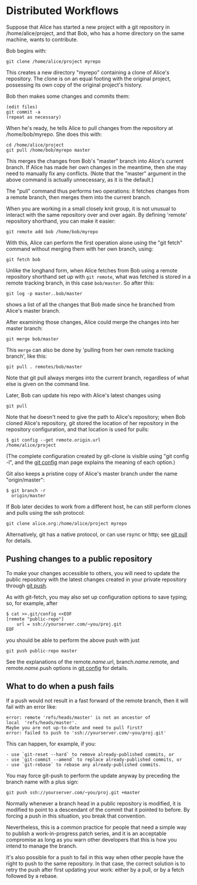 # Distributed Workflows

Suppose that Alice has started a new project with a git repository in
/home/alice/project, and that Bob, who has a home directory on the
same machine, wants to contribute.

Bob begins with:

    git clone /home/alice/project myrepo

This creates a new directory "myrepo" containing a clone of Alice's
repository.  The clone is on an equal footing with the original
project, possessing its own copy of the original project's history.

Bob then makes some changes and commits them:

    (edit files)
    git commit -a
    (repeat as necessary)

When he's ready, he tells Alice to pull changes from the repository
at /home/bob/myrepo.  She does this with:

    cd /home/alice/project
    git pull /home/bob/myrepo master

This merges the changes from Bob's "master" branch into Alice's
current branch.  If Alice has made her own changes in the meantime,
then she may need to manually fix any conflicts.  (Note that the
"master" argument in the above command is actually unnecessary, as it
is the default.)

The "pull" command thus performs two operations: it fetches changes
from a remote branch, then merges them into the current branch.

When you are working in a small closely knit group, it is not
unusual to interact with the same repository over and over
again.  By defining 'remote' repository shorthand, you can make
it easier:

    git remote add bob /home/bob/myrepo

With this, Alice can perform the first operation alone using the
"git fetch" command without merging them with her own branch,
using:

    git fetch bob

Unlike the longhand form, when Alice fetches from Bob using a
remote repository shorthand set up with `git remote`, what was
fetched is stored in a remote tracking branch, in this case
`bob/master`.  So after this:

    git log -p master..bob/master

shows a list of all the changes that Bob made since he branched from
Alice's master branch.

After examining those changes, Alice
could merge the changes into her master branch:

    git merge bob/master

This `merge` can also be done by 'pulling from her own remote
tracking branch', like this:

    git pull . remotes/bob/master

Note that git pull always merges into the current branch,
regardless of what else is given on the command line.

Later, Bob can update his repo with Alice's latest changes using

    git pull

Note that he doesn't need to give the path to Alice's repository;
when Bob cloned Alice's repository, git stored the location of her
repository in the repository configuration, and that location is
used for pulls:

    $ git config --get remote.origin.url
    /home/alice/project

(The complete configuration created by git-clone is visible using
"git config -l", and the [git config](https://git-scm.com/docs/git-config) man
page explains the meaning of each option.)

Git also keeps a pristine copy of Alice's master branch under the
name "origin/master":

    $ git branch -r
      origin/master

If Bob later decides to work from a different host, he can still
perform clones and pulls using the ssh protocol:

    git clone alice.org:/home/alice/project myrepo

Alternatively, git has a native protocol, or can use rsync or http;
see [git pull](https://git-scm.com/docs/git-pull) for details.

## Pushing changes to a public repository

To make your changes accessible to others, you will need to update the public
repository with the latest changes created in your private repository through
[git push](https://git-scm.com/docs/git-push).

As with git-fetch, you may also set up configuration options to
save typing; so, for example, after

    $ cat >>.git/config <<EOF
    [remote "public-repo"]
        url = ssh://yourserver.com/~you/proj.git
    EOF

you should be able to perform the above push with just

    git push public-repo master

See the explanations of the remote.*name*.url, branch.*name*.remote,
and remote.*name*.push options in [git config](https://git-scm.com/docs/git-config)
for details.

## What to do when a push fails

If a push would not result in a fast forward of the
remote branch, then it will fail with an error like:

    error: remote 'refs/heads/master' is not an ancestor of
    local  'refs/heads/master'.
    Maybe you are not up-to-date and need to pull first?
    error: failed to push to 'ssh://yourserver.com/~you/proj.git'

This can happen, for example, if you:

    - use `git-reset --hard` to remove already-published commits, or
    - use `git-commit --amend` to replace already-published commits, or
    - use `git-rebase` to rebase any already-published commits.

You may force git-push to perform the update anyway by preceding the
branch name with a plus sign:

    git push ssh://yourserver.com/~you/proj.git +master

Normally whenever a branch head in a public repository is modified, it
is modified to point to a descendant of the commit that it pointed to
before.  By forcing a push in this situation, you break that convention.

Nevertheless, this is a common practice for people that need a simple
way to publish a work-in-progress patch series, and it is an acceptable
compromise as long as you warn other developers that this is how you
intend to manage the branch.

It's also possible for a push to fail in this way when other people have
the right to push to the same repository.  In that case, the correct
solution is to retry the push after first updating your work: either by a
pull, or by a fetch followed by a rebase.
